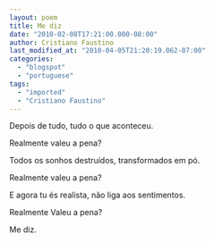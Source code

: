 ```yaml
---
layout: poem
title: Me diz
date: "2010-02-08T17:21:00.000-08:00"
author: Cristiano Faustino
last_modified_at: "2010-04-05T21:20:19.062-07:00"
categories:
  - "blogspot"
  - "portuguese"
tags:
  - "imported"
  - "Cristiano Faustino"
---
```


Depois de tudo, tudo o que aconteceu.

Realmente valeu a pena?

Todos os sonhos destruídos, transformados em pó.

Realmente valeu a pena?

E agora tu és realista, não liga aos sentimentos.

Realmente Valeu a pena?

Me diz.